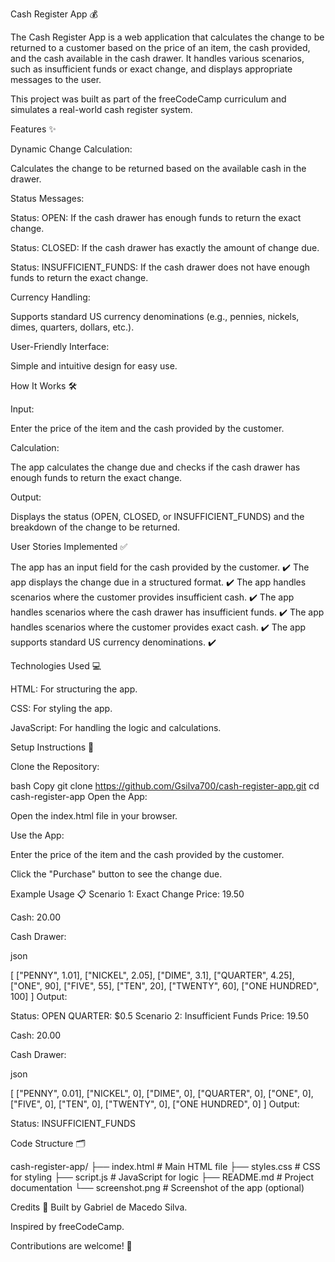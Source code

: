 Cash Register App 💰


The Cash Register App is a web application that calculates the change to be returned to a customer based on the price of an item, the cash provided, and the cash available in the cash drawer. It handles various scenarios, such as insufficient funds or exact change, and displays appropriate messages to the user.

This project was built as part of the freeCodeCamp curriculum and simulates a real-world cash register system.

Features ✨


Dynamic Change Calculation:

Calculates the change to be returned based on the available cash in the drawer.

Status Messages:

Status: OPEN: If the cash drawer has enough funds to return the exact change.

Status: CLOSED: If the cash drawer has exactly the amount of change due.

Status: INSUFFICIENT_FUNDS: If the cash drawer does not have enough funds to return the exact change.

Currency Handling:

Supports standard US currency denominations (e.g., pennies, nickels, dimes, quarters, dollars, etc.).

User-Friendly Interface:

Simple and intuitive design for easy use.

How It Works 🛠️


Input:

Enter the price of the item and the cash provided by the customer.

Calculation:

The app calculates the change due and checks if the cash drawer has enough funds to return the exact change.

Output:

Displays the status (OPEN, CLOSED, or INSUFFICIENT_FUNDS) and the breakdown of the change to be returned.

User Stories Implemented ✅


The app has an input field for the cash provided by the customer.	✔️
The app displays the change due in a structured format.	✔️
The app handles scenarios where the customer provides insufficient cash.	✔️
The app handles scenarios where the cash drawer has insufficient funds.	✔️
The app handles scenarios where the customer provides exact cash.	✔️
The app supports standard US currency denominations.	✔️

Technologies Used 💻

HTML: For structuring the app.

CSS: For styling the app.

JavaScript: For handling the logic and calculations.

Setup Instructions 🚀

Clone the Repository:

bash
Copy
git clone https://github.com/Gsilva700/cash-register-app.git
cd cash-register-app
Open the App:

Open the index.html file in your browser.

Use the App:

Enter the price of the item and the cash provided by the customer.

Click the "Purchase" button to see the change due.

Example Usage 📋
Scenario 1: Exact Change
Price: 19.50

Cash: 20.00

Cash Drawer:

json


[
  ["PENNY", 1.01],
  ["NICKEL", 2.05],
  ["DIME", 3.1],
  ["QUARTER", 4.25],
  ["ONE", 90],
  ["FIVE", 55],
  ["TEN", 20],
  ["TWENTY", 60],
  ["ONE HUNDRED", 100]
]
Output:


Status: OPEN QUARTER: $0.5
Scenario 2: Insufficient Funds
Price: 19.50

Cash: 20.00

Cash Drawer:

json

[
  ["PENNY", 0.01],
  ["NICKEL", 0],
  ["DIME", 0],
  ["QUARTER", 0],
  ["ONE", 0],
  ["FIVE", 0],
  ["TEN", 0],
  ["TWENTY", 0],
  ["ONE HUNDRED", 0]
]
Output:


Status: INSUFFICIENT_FUNDS


Code Structure 🗂️

cash-register-app/
├── index.html          # Main HTML file
├── styles.css          # CSS for styling
├── script.js           # JavaScript for logic
├── README.md           # Project documentation
└── screenshot.png      # Screenshot of the app (optional)




Credits 🙌
Built by Gabriel de Macedo Silva.

Inspired by freeCodeCamp.

 
Contributions are welcome! 🤝

